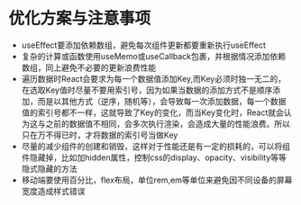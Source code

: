 # 优化方案与注意事项
- useEffect要添加依赖数组，避免每次组件更新都要重新执行useEffect
- 复杂的计算或函数使用useMemo或useCallback包裹，并根据情况添加依赖数组，同上避免不必要的更新浪费性能
- 遍历数据时React会要求为每一个数据值添加Key,而Key必须时独一无二的，在选取Key值时尽量不要用索引号，因为如果当数据的添加方式不是顺序添加，而是以其他方式（逆序，随机等），会导致每一次添加数据，每一个数据值的索引号都不一样，这就导致了Key的变化，而当Key变化时，React就会认为这与之前的数据值不相同，会多次执行渲染，会造成大量的性能浪费。所以只在万不得已时，才将数据的索引号当做Key
- 尽量的减少组件的创建和销毁，这样对于性能还是有一定的损耗的，可以将组件隐藏掉，比如加hidden属性，控制css的display、opacity、visibility等等隐式隐藏的方法
- 移动端要使用百分比，flex布局，单位rem,em等单位来避免因不同设备的屏幕宽度造成样式错误
 